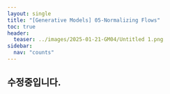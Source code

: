 ```yaml
---
layout: single
title: "[Generative Models] 05-Normalizing Flows"
toc: true
header:
  teaser: ../images/2025-01-21-GM04/Untitled 1.png
sidebar:
  nav: "counts"
---
```


## 수정중입니다.